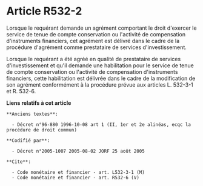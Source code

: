 # Article R532-2

Lorsque le requérant demande un agrément comportant le droit d'exercer le service de tenue de compte conservation ou
l'activité de compensation d'instruments financiers, cet agrément est délivré dans le cadre de la procédure d'agrément comme
prestataire de services d'investissement.

Lorsque le requérant a été agréé en qualité de prestataire de services d'investissement et qu'il demande une habilitation
pour le service de tenue de compte conservation ou l'activité de compensation d'instruments financiers, cette habilitation
est délivrée dans le cadre de la modification de son agrément conformément à la procédure prévue aux articles L. 532-3-1 et
R. 532-6.

**Liens relatifs à cet article**

	**Anciens textes**:

	  - Décret n°96-880 1996-10-08 art 1 (II, 1er et 2e alinéas, ecqc la procédure de droit commun)

	**Codifié par**:

	  - Décret n°2005-1007 2005-08-02 JORF 25 août 2005

	**Cite**:

	  - Code monétaire et financier - art. L532-3-1 (M)
	  - Code monétaire et financier - art. R532-6 (V)
